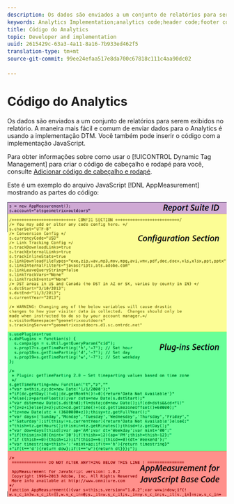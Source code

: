 ```yaml
---
description: Os dados são enviados a um conjunto de relatórios para serem exibidos no relatório. A maneira mais fácil e comum de enviar dados para o Analytics é usando a implementação DTM. Você também pode inserir o código com a implementação JavaScript.
keywords: Analytics Implementation;analytics code;header code;footer code;header;footer;dynamic tag management;dtm;javascript
title: Código do Analytics
topic: Developer and implementation
uuid: 2615429c-63a3-4a11-8a16-7b933ed462f5
translation-type: tm+mt
source-git-commit: 99ee24efaa517e8da700c67818c111c4aa90dc02

---
```



# Código do Analytics

Os dados são enviados a um conjunto de relatórios para serem exibidos no relatório. A maneira mais fácil e comum de enviar dados para o Analytics é usando a implementação DTM. Você também pode inserir o código com a implementação JavaScript.

Para obter informações sobre como usar o [!UICONTROL Dynamic Tag Management] para criar o código de cabeçalho e rodapé para você, consulte [Adicionar código de cabeçalho e rodapé](/help/implement/c-implement-with-dtm/c-headers-footers/t-header-footer-code.md).

Este é um exemplo do arquivo JavaScript [!DNL AppMeasurement] mostrando as partes do código:

![](assets/appmeasurement-js.png)

